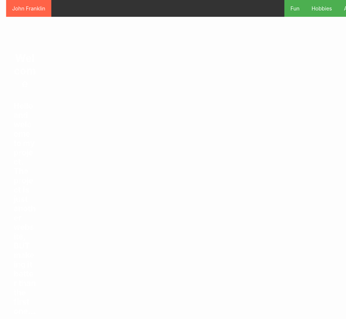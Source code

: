 <html>
  <head>
   <link re="stylesheet" type="text/css" href="style.css">
  <style>
 body {
   margin: 0;
}
 ul {
   list-style-type: none;
   margin: 0;
   padding: 0;
   overflow: hidden;
   background-color: #333;
   position: fixed;
   top: 0;
   width: 100%;
}
 li {
   float: left;
}
 li a {
   display: block;
   color: white;
   text-align: center;
   padding: 14px 16px;
    text-decoration: none;
}
 li a:hover:not(.active) {
   background-color: #111;
}
 .active {
   background-color: #4CAF50;
}
 .n {
   background-color: #FF6347;
}
 body {
   background-image: url("https://cdnb.artstation.com/p/assets/images/images/006/897/659/large/mikael-gustafsson-wallpaper-mikael-gustafsson.jpg?1502104559");
   width:100;
   height:100%;
   background-size:100%;
}
  </style>
<body>
  <ul>
    <li style="float:left"><a class="n" href="index.html">John Franklin</a></li>
    <li style="float:right"><a class="active" href="John2.html">About</a></li>
    <li style="float:right"><a class="active" href="John1.html">Hobbies</a></li>
    <li style="float:right"><a class="active" href="John.html">Fun</a></li>
  </ul>
   <div style="padding:20px;margin-top:30px;" ;height:1500px;="">
        <font color="white"><center><h1>Welcome</h1></center></font>
    <font color="white"><h2>Hello and welcome to my project. The project is just another website, BUT makeing it better than the first one...</h2></font>
    </div>
 </body>
   </head>
</html>
